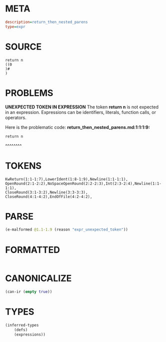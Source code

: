 # META
~~~ini
description=return_then_nested_parens
type=expr
~~~
# SOURCE
~~~roc
return n
((0
)#
)
~~~
# PROBLEMS
**UNEXPECTED TOKEN IN EXPRESSION**
The token **return n** is not expected in an expression.
Expressions can be identifiers, literals, function calls, or operators.

Here is the problematic code:
**return_then_nested_parens.md:1:1:1:9:**
```roc
return n
```
^^^^^^^^


# TOKENS
~~~zig
KwReturn(1:1-1:7),LowerIdent(1:8-1:9),Newline(1:1-1:1),
OpenRound(2:1-2:2),NoSpaceOpenRound(2:2-2:3),Int(2:3-2:4),Newline(1:1-1:1),
CloseRound(3:1-3:2),Newline(3:3-3:3),
CloseRound(4:1-4:2),EndOfFile(4:2-4:2),
~~~
# PARSE
~~~clojure
(e-malformed @1.1-1.9 (reason "expr_unexpected_token"))
~~~
# FORMATTED
~~~roc

~~~
# CANONICALIZE
~~~clojure
(can-ir (empty true))
~~~
# TYPES
~~~clojure
(inferred-types
	(defs)
	(expressions))
~~~
